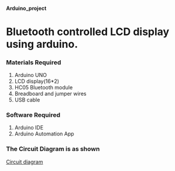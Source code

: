 #### Arduino_project

# Bluetooth controlled LCD display using arduino.

### Materials Required
1) Arduino UNO
2) LCD display(16*2)
3) HC05 Bluetooth module
4) Breadboard and jumper wires
5) USB cable


### Software Required
1) Arduino IDE
2) Arduino Automation App

### The Circuit Diagram is as shown
[Circuit diagram](https://drive.google.com/file/d/1YraTzeK5s4ir3jBVKkRZr1Ayc6DnRTCT/view?usp=sharing)




